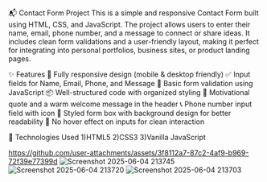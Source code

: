 📬 Contact Form Project
This is a simple and responsive Contact Form built using HTML, CSS, and JavaScript.
The project allows users to enter their name, email, phone number, and a message to connect or share ideas. 
It includes clean form validations and a user-friendly layout, making it perfect for integrating into personal portfolios, business sites, or product landing pages.

✨ Features
📱 Fully responsive design (mobile & desktop friendly)
✅ Input fields for Name, Email, Phone, and Message
🔔 Basic form validation using JavaScript
📦 Well-structured code with organized styling
💬 Motivational quote and a warm welcome message in the header
📞 Phone number input field with icon
🔲 Styled form box with background design for better readability
🚫 No hover effect on inputs for clean interaction

🔧 Technologies Used
1)HTML5
2)CSS3
3)Vanilla JavaScript

https://github.com/user-attachments/assets/3f8112a7-87c2-4af9-b969-72f39e77399d
![Screenshot 2025-06-04 213745](https://github.com/user-attachments/assets/86925945-5a8a-44d8-bc78-99b5eae5ba73)
![Screenshot 2025-06-04 213720](https://github.com/user-attachments/assets/913f7768-68f8-415d-8f0a-4fa2292806a7)
![Screenshot 2025-06-04 213703](https://github.com/user-attachments/assets/b5bbbb6a-43fd-473e-accf-bb6d4fc9e8a3)

